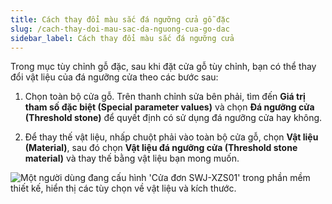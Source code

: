 ```yaml
---
title: Cách thay đổi màu sắc đá ngưỡng cửa gỗ đặc
slug: /cach-thay-doi-mau-sac-da-nguong-cua-go-dac
sidebar_label: Cách thay đổi màu sắc đá ngưỡng cửa
---
```


Trong mục tùy chỉnh gỗ đặc, sau khi đặt cửa gỗ tùy chỉnh, bạn có thể thay đổi vật liệu của đá ngưỡng cửa theo các bước sau:

1. Chọn toàn bộ cửa gỗ. Trên thanh chỉnh sửa bên phải, tìm đến **Giá trị tham số đặc biệt (Special parameter values)** và chọn **Đá ngưỡng cửa (Threshold stone)** để quyết định có sử dụng đá ngưỡng cửa hay không.

2. Để thay thế vật liệu, nhấp chuột phải vào toàn bộ cửa gỗ, chọn **Vật liệu (Material)**, sau đó chọn **Vật liệu đá ngưỡng cửa (Threshold stone material)** và thay thế bằng vật liệu bạn mong muốn.

![Một người dùng đang cấu hình 'Cửa đơn SWJ-XZS01' trong phần mềm thiết kế, hiển thị các tùy chọn về vật liệu và kích thước.](https://storage.googleapis.com/jegavn_kb/images/1e845c30-0c9c-4dfc-8c13-7705f59c9ba3.png)